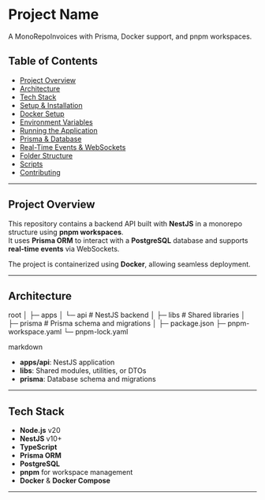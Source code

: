 # Project Name

A MonoRepoInvoices with Prisma, Docker support, and pnpm workspaces.

## Table of Contents

- [Project Overview](#project-overview)  
- [Architecture](#architecture)  
- [Tech Stack](#tech-stack)  
- [Setup & Installation](#setup--installation)  
- [Docker Setup](#docker-setup)  
- [Environment Variables](#environment-variables)  
- [Running the Application](#running-the-application)  
- [Prisma & Database](#prisma--database)  
- [Real-Time Events & WebSockets](#real-time-events--websockets)  
- [Folder Structure](#folder-structure)  
- [Scripts](#scripts)  
- [Contributing](#contributing)  

---

## Project Overview

This repository contains a backend API built with **NestJS** in a monorepo structure using **pnpm workspaces**.  
It uses **Prisma ORM** to interact with a **PostgreSQL** database and supports **real-time events** via WebSockets.

The project is containerized using **Docker**, allowing seamless deployment.

---

## Architecture

root
│
├─ apps
│ └─ api # NestJS backend
│
├─ libs # Shared libraries
│
├─ prisma # Prisma schema and migrations
│
├─ package.json
├─ pnpm-workspace.yaml
└─ pnpm-lock.yaml

markdown


- **apps/api**: NestJS application  
- **libs**: Shared modules, utilities, or DTOs  
- **prisma**: Database schema and migrations  

---

## Tech Stack

- **Node.js** v20  
- **NestJS** v10+  
- **TypeScript**  
- **Prisma ORM**  
- **PostgreSQL**  
- **pnpm** for workspace management  
- **Docker** & **Docker Compose**  

---
